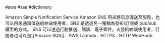 #aws #saa #dictionary 

Amazon Simple Notification Service
Amazon SNS 用來將訊息傳送至服務，也可以用來通知傳送給終端使用者，SNS 是透過另一種稱為發布/訂閱或 pub/sub 模型的方式。
SNS 可以透過行動推送、簡訊、電子郵件，去發給終端使用者，訂閱者也可以是[[Amazon SQS]]．AWS Lambda．HTTPS．HTTP WebHook.